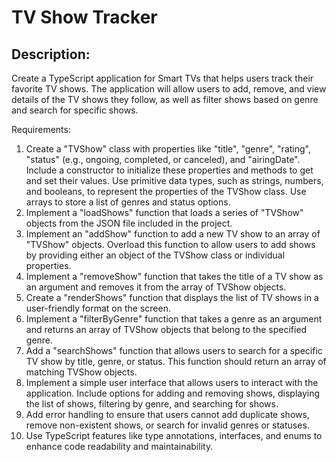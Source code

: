 # TV Show Tracker

## Description:
Create a TypeScript application for Smart TVs that helps users track their favorite TV shows. The application will allow users to add, remove, and view details of the TV shows they follow, as well as filter shows based on genre and search for specific shows.

Requirements:

1. Create a "TVShow" class with properties like "title", "genre", "rating", "status" (e.g., ongoing, completed, or canceled), and "airingDate". Include a constructor to initialize these properties and methods to get and set their values. Use primitive data types, such as strings, numbers, and booleans, to represent the properties of the TVShow class. Use arrays to store a list of genres and status options.
2. Implement a "loadShows" function that loads a series of "TVShow" objects from the JSON file included in the project.
3. Implement an "addShow" function to add a new TV show to an array of "TVShow" objects. Overload this function to allow users to add shows by providing either an object of the TVShow class or individual properties.
4. Implement a "removeShow" function that takes the title of a TV show as an argument and removes it from the array of TVShow objects.
5. Create a "renderShows" function that displays the list of TV shows in a user-friendly format on the screen.
6. Implement a "filterByGenre" function that takes a genre as an argument and returns an array of TVShow objects that belong to the specified genre.
7. Add a "searchShows" function that allows users to search for a specific TV show by title, genre, or status. This function should return an array of matching TVShow objects.
8. Implement a simple user interface that allows users to interact with the application. Include options for adding and removing shows, displaying the list of shows, filtering by genre, and searching for shows.
9. Add error handling to ensure that users cannot add duplicate shows, remove non-existent shows, or search for invalid genres or statuses.
10. Use TypeScript features like type annotations, interfaces, and enums to enhance code readability and maintainability.
